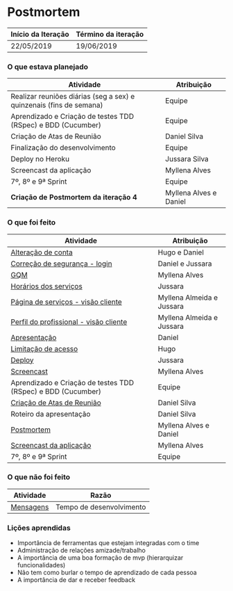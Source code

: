 # Postmortem

Início da Iteração | Término da iteração
------------------ | -------------------
22/05/2019         | 19/06/2019


### O que estava planejado
| Atividade                                                           | Atribuição                 |
| ------------------------------------------------------------------- | -------------------------- |
| Realizar reuniões diárias (seg a sex) e quinzenais (fins de semana) | Equipe                     |
| Aprendizado e Criação de testes TDD (RSpec) e BDD (Cucumber)        | Equipe                     |
| Criação de Atas de Reunião                                          | Daniel Silva               |
| Finalização do desenvolvimento                                      | Equipe                     |
| Deploy no Heroku                                                    | Jussara Silva              |
| Screencast da aplicação                                             | Myllena Alves              |
| 7º, 8º e 9ª Sprint                                                  | Equipe                     |
| **Criação de Postmortem da iteração 4**                             | Myllena Alves e Daniel     |


### O que foi feito
| Atividade                                                                                   | Atribuição     |
| ------------------------------------------------------------------------------------------- |----------------|
|[Alteração de conta](https://github.com/hugouraga/Iggle/issues/30)                           | Hugo e Daniel             | |[Buscas](https://github.com/hugouraga/Iggle/issues/54)                                       | Myllena Almeida e Jussara |
|[Correção de segurança - login](https://github.com/hugouraga/Iggle/issues/47)                | Daniel e Jussara          | 
|[GQM](https://github.com/hugouraga/Iggle/issues/33)                                          | Myllena Alves             |
|[Horários dos serviços](https://github.com/hugouraga/Iggle/issues/22)                        | Jussara                   |
|[Página de serviços - visão cliente](https://github.com/hugouraga/Iggle/issues/31)           | Myllena Almeida e Jussara |
|[Perfil do profissional - visão cliente](https://github.com/hugouraga/Iggle/issues/55)       | Myllena Almeida e Jussara |
|[Apresentação](https://github.com/hugouraga/Iggle/issues/51)                                 | Daniel                    |
|[Limitação de acesso](https://github.com/hugouraga/Iggle/issues/57)                          | Hugo                      |
|[Deploy](https://github.com/hugouraga/Iggle/issues/50)                                       | Jussara                   |
|[Screencast](https://github.com/hugouraga/Iggle/issues/48)                                   | Myllena Alves             |
|Aprendizado e Criação de testes TDD (RSpec) e BDD (Cucumber)                                 | Equipe                    |
|[Criação de Atas de Reunião](https://github.com/hugouraga/Iggle/tree/master/%23docs/Itera%C3%A7%C3%A3o%204/Atas%20de%20Reuni%C3%A3o) | Daniel Silva   |
| Roteiro da apresentação	                                                                    | Daniel Silva   |
| [Postmortem](https://github.com/hugouraga/Iggle/edit/master/%23docs/Itera%C3%A7%C3%A3o%204/postmortem.md)                                                 | Myllena Alves e Daniel  |
| [Screencast da aplicação](https://www.loom.com/share/3b37d052cafb4cc2923b0e12a95f70a9)	                                     | Myllena Alves  |
| 7º, 8º e 9ª Sprint                                           | Equipe         |


### O que não foi feito
| Atividade                                                 | Razão                       |
| --------------------------------------------------------- | --------------------------- |
| [Mensagens](https://github.com/hugouraga/Iggle/issues/53) | Tempo de desenvolvimento    |

### Lições aprendidas
- Importância de ferramentas que estejam integradas com o time
- Administração de relações amizade/trabalho
- A importância de uma boa formação de mvp (hierarquizar funcionalidades)
- Não tem como burlar o tempo de aprendizado de cada pessoa
- A importância de dar e receber feedback



